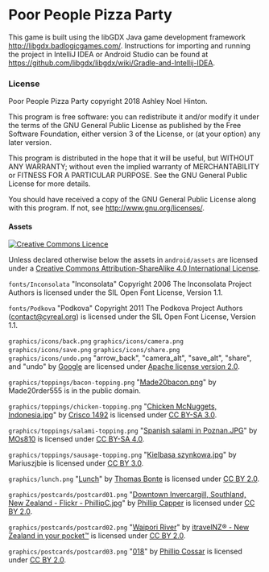 # Poor People Pizza Party

This game is built using the libGDX Java game development
framework <http://libgdx.badlogicgames.com/>. Instructions for
importing and running the project in IntelliJ IDEA or Android Studio
can be found
at <https://github.com/libgdx/libgdx/wiki/Gradle-and-Intellij-IDEA>.

### License

Poor People Pizza Party copyright 2018 Ashley Noel Hinton.

This program is free software: you can redistribute it and/or modify
it under the terms of the GNU General Public License as published by
the Free Software Foundation, either version 3 of the License, or (at
your option) any later version.
          
This program is distributed in the hope that it will be useful, but
WITHOUT ANY WARRANTY; without even the implied warranty of
MERCHANTABILITY or FITNESS FOR A PARTICULAR PURPOSE.  See the GNU
General Public License for more details.
          
You should have received a copy of the GNU General Public License
along with this program.  If not, see <http://www.gnu.org/licenses/>.

#### Assets

[![Creative Commons Licence](https://i.creativecommons.org/l/by-sa/4.0/88x31.png)](http://creativecommons.org/licenses/by-sa/4.0/)

Unless declared otherwise below the assets in `android/assets` are licensed 
under a [Creative Commons Attribution-ShareAlike 4.0 International 
License](http://creativecommons.org/licenses/by-sa/4.0/).

`fonts/Inconsolata` "Inconsolata" Copyright 2006 The Inconsolata Project Authors
is licensed under the SIL Open Font License, Version 1.1.

`fonts/Podkova` "Podkova" Copyright 2011 The Podkova Project Authors 
(contact@cyreal.org) is licensed under the SIL Open Font License, Version 1.1.

`graphics/icons/back.png` `graphics/icons/camera.png` `graphics/icons/save.png` 
`graphics/icons/share.png` `graphics/icons/undo.png`
"arrow_back", "camera_alt", "save_alt", "share", and "undo" by 
[Google](https://material.io/tools/icons/) are licensed under 
[Apache license version 2.0](https://www.apache.org/licenses/LICENSE-2.0.html). 

`graphics/toppings/bacon-topping.png`
"[Made20bacon.png](https://commons.wikimedia.org/wiki/File:Made20bacon.png)"
by Made20rder555 is in the public domain.

`graphics/toppings/chicken-topping.png`
"[Chicken McNuggets, Indonesia.jpg](https://commons.wikimedia.org/wiki/File:Chicken_McNuggets,_Indonesia.jpg)"
by [Crisco 1492](https://commons.wikimedia.org/wiki/User:Crisco_1492) is
licensed under
[CC BY-SA 3.0](https://creativecommons.org/licenses/by-sa/3.0/deed.en).

`graphics/toppings/salami-topping.png`
"[Spanish salami in Poznan.JPG](https://commons.wikimedia.org/wiki/File:Spanish_salami_in_Poznan.JPG)"
by [MOs810](https://commons.wikimedia.org/wiki/User:MOs810) is licensed under
[CC BY-SA 4.0](https://creativecommons.org/licenses/by-sa/4.0/deed.en).

`graphics/toppings/sausage-topping.png`
"[Kielbasa szynkowa.jpg](https://commons.wikimedia.org/wiki/File:Kielbasa_szynkowa.jpg)"
by Mariuszjbie is licensed under
[CC BY 3.0](https://creativecommons.org/licenses/by/3.0/deed.en).

`graphics/lunch.png`
"[Lunch](https://www.flickr.com/photos/thomasbonte/4956496553/in/photostream/)"
by [Thomas Bonte](https://www.flickr.com/photos/thomasbonte/) is licensed under
[CC BY 2.0](https://creativecommons.org/licenses/by/2.0/).

`graphics/postcards/postcard01.png`
"[Downtown Invercargill, Southland, New Zealand - Flickr - PhillipC.jpg](https://commons.wikimedia.org/wiki/File:Downtown_Invercargill,_Southland,_New_Zealand_-_Flickr_-_PhillipC.jpg)"
by [Phillip Capper](https://www.flickr.com/people/42033648@N00) is licensed
under [CC BY 2.0](https://creativecommons.org/licenses/by/2.0/deed.en).

`graphics/postcards/postcard02.png`
"[Waipori River](https://www.flickr.com/photos/itravelnz/28166819765/)"
by [itravelNZ® - New Zealand in your pocket™](https://www.flickr.com/photos/itravelnz/)
is licensed under [CC BY 2.0](https://creativecommons.org/licenses/by/2.0/).

`graphics/postcards/postcard03.png`
"[018](https://www.flickr.com/photos/93842075@N04/8596242513/)" 
by [Phillip Cossar](https://www.flickr.com/photos/93842075@N04/)
is licensed under [CC BY 2.0](https://creativecommons.org/licenses/by/2.0/).

